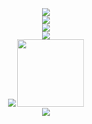 <div align="center">
  <img src="https://github-profile-trophy.vercel.app/?username=bonjour-npy&column=5&margin-w=15&margin-h=15&theme=flat">
</div>

<div align="center">
  <a href="https://bonjour-npy.github.io">
    <img src="https://img.shields.io/badge/Homepage-Peiyang_Ni-blue">
  </a>
</div>

<div align="center">
  <a href="https://uestc.edu.cn">
    <img src="https://img.shields.io/badge/Postgraduate_School-UESTC-blue">
  </a>
</div>

<div align="center">
  <a href="https://guet.edu.cn">
    <img src="https://img.shields.io/badge/Graduate_School-GUET-blue">
  </a>
</div>

<div align="center">
  <img src="https://github-readme-stats.vercel.app/api/top-langs/?username=bonjour-npy&hide_title=true&hide_border=true&layout=compact&langs_count=6&text_color=000&icon_color=fff&bg_color=0,52fa5a,4dfcff,c64dff&theme=graywhite" />
  <img height="137px" src="https://github-readme-stats.vercel.app/api?username=bonjour-npy&hide_title=true&hide_border=true&show_icons=trueline_height=21&text_color=000&icon_color=000&bg_color=0,ea6161,ffc64d,fffc4d,52fa5a&theme=graywhite" />
</div>

<div align="center">
  <img src="https://github-readme-streak-stats.herokuapp.com/?user=bonjour-npy" />
</div>
